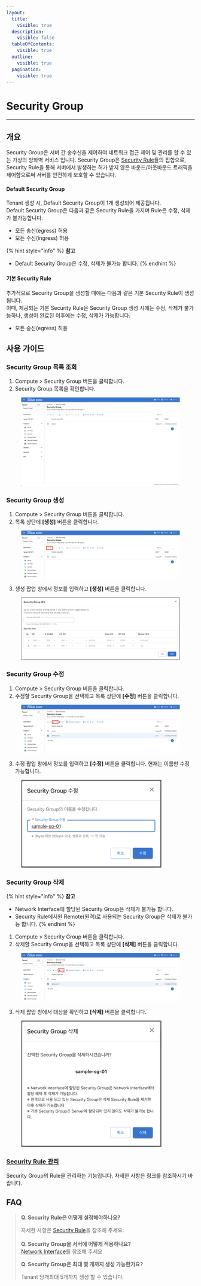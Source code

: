 ```yaml
---
layout:
  title:
    visible: true
  description:
    visible: false
  tableOfContents:
    visible: true
  outline:
    visible: true
  pagination:
    visible: true
---
```


# Security Group

***

## 개요

Security Group은 서버 간 송수신을 제어하여 네트워크 접근 제어 및 관리를 할 수 있는 가상의 방화벽 서비스 입니다. Security Group은 [Security Rule](security-rule.md)들의 집합으로, Security Rule을 통해 서버에서 발생하는 허가 받지 않은 바운드/아웃바운드 트래픽을 제어함으로써 서버를 안전하게 보호할 수 있습니다.

#### Default Security Group

Tenant 생성 시, Default Security Group이 1개 생성되어 제공됩니다.\
Default Security Group은 다음과 같은 Security Rule을 가지며 Rule은 수정, 삭제가 불가능합니다.

* 모든 송신(egress) 허용
* 모든 수신(ingress) 허용

{% hint style="info" %}
**참고**

* Default Security Group은 수정, 삭제가 불가능 합니다.
{% endhint %}

#### 기본 Security Rule

추가적으로 Security Group을 생성할 때에는 다음과 같은 기본 Security Rule이 생성됩니다.\
이때, 제공되는 기본 Security Rule은 Security Group 생성 시에는 수정, 삭제가 불가능하나, 생성이 완료된 이후에는 수정, 삭제가 가능합니다.

* 모든 송신(egress) 허용



## 사용 가이드

### Security Group 목록 조회

1. Compute > Security Group 버튼을 클릭합니다.
2. Security Group 목록을 확인합니다.

<figure><img src="../../.gitbook/assets/image (398).png" alt=""><figcaption></figcaption></figure>

### Security Group 생성

1. Compute > Security Group 버튼을 클릭합니다.
2. 목록 상단에 **\[생성]** 버튼을 클릭합니다.

<figure><img src="../../.gitbook/assets/image (399).png" alt=""><figcaption></figcaption></figure>

3. 생성 팝업 창에서 정보를 입력하고 **\[생성]** 버튼을 클릭합니다.

<figure><img src="../../.gitbook/assets/image (400).png" alt=""><figcaption></figcaption></figure>

### Security Group 수정

1. Compute > Security Group 버튼을 클릭합니다.
2. 수정할 Security Group을 선택하고 목록 상단에 **\[수정]** 버튼을 클릭합니다.

<figure><img src="../../.gitbook/assets/image (401).png" alt=""><figcaption></figcaption></figure>

3. 수정 팝업 창에서 정보를 입력하고 **\[수정]** 버튼을 클릭합니다. 현재는 이름만 수정 가능합니다.

<figure><img src="../../.gitbook/assets/image (404).png" alt="" width="375"><figcaption></figcaption></figure>

### Security Group 삭제

{% hint style="info" %}
**참고**

* Network Interface에 할당된 Security Group은 삭제가 불가능 합니다.
* Security Rule에서원 Remote(원격)로 사용되는 Security Group은 삭제가 불가능 합니다.
{% endhint %}

1. Compute > Security Group 버튼을 클릭합니다.
2. 삭제할 Security Group을 선택하고 목록 상단에 **\[삭제]** 버튼을 클릭합니다.

<figure><img src="../../.gitbook/assets/image (402).png" alt=""><figcaption></figcaption></figure>

3. 삭제 팝업 창에서 대상을 확인하고 **\[삭제]** 버튼을 클릭합니다.

<figure><img src="../../.gitbook/assets/image (403).png" alt="" width="375"><figcaption></figcaption></figure>

### [Security Rule 관리](security-rule.md)

Security Group의 Rule을 관리하는 기능입니다. 자세한 사항은 링크를 참조하시기 바랍니다.

## FAQ

> **Q. Security Rule은 어떻게 설정해야하나요?**
>
> 자세한 사항은 [Security Rule](security-rule.md)을 참조해 주세요.\
> \
> **Q. Security Group을 서버에 어떻게 적용하나요?**\
> [Network Interface](../network-interface.md)를 참조해 주세요
>
> **Q. Security Group은 최대 몇 개까지 생성 가능한가요?**
>
> Tenant 당개최대 5개까지 생성 할 수 있습니다.
